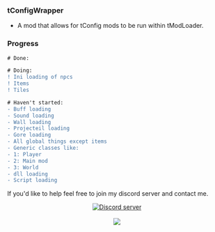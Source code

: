 ### tConfigWrapper
- A mod that allows for tConfig mods to be run within tModLoader.

### Progress
```diff
# Done:

# Doing:
! Ini loading of npcs
! Items
! Tiles

# Haven't started:
- Buff loading
- Sound loading
- Wall loading
- Projecteil loading
- Gore loading
- All global things except items
- Generic classes like: 
- 1: Player 
- 2: Main mod 
- 3: World
- dll loading
- Script loading
```
If you'd like to help feel free to join my discord server and contact me.
<br />
<p align="center" >
	<a href="https://discord.gg/EB6yPZj"><img src="https://img.shields.io/discord/684607111555973232" alt="Discord server" /></a>
	<br />
	<br />
	<img src="http://i.imgur.com/kdcROYP.png"/>
</p>
